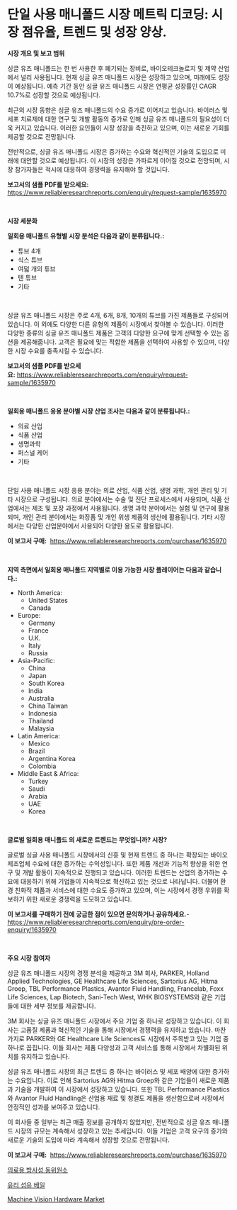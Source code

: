 <p><h1>단일 사용 매니폴드 시장 메트릭 디코딩: 시장 점유율, 트렌드 및 성장 양상.</h1></p><p><strong>시장 개요 및 보고 범위</strong></p>
<p><p>싱글 유즈 매니폴드는 한 번 사용한 후 폐기되는 장비로, 바이오테크놀로지 및 제약 산업에서 널리 사용됩니다. 현재 싱글 유즈 매니폴드 시장은 성장하고 있으며, 미래에도 성장이 예상됩니다. 예측 기간 동안 싱글 유즈 매니폴드 시장은 연평균 성장률인 CAGR 10.7%로 성장할 것으로 예상됩니다. </p><p>최근의 시장 동향은 싱글 유즈 매니폴드의 수요 증가로 이어지고 있습니다. 바이러스 및 세포 치료제에 대한 연구 및 개발 활동의 증가로 인해 싱글 유즈 매니폴드의 필요성이 더욱 커지고 있습니다. 이러한 요인들이 시장 성장을 촉진하고 있으며, 이는 새로운 기회를 제공할 것으로 전망됩니다. </p><p>전반적으로, 싱글 유즈 매니폴드 시장은 증가하는 수요와 혁신적인 기술의 도입으로 미래에 대안할 것으로 예상됩니다. 이 시장의 성장은 가파르게 이어질 것으로 전망되며, 시장 참가자들은 적시에 대응하여 경쟁력을 유지해야 할 것입니다.</p></p>
<p><strong>보고서의 샘플 PDF를 받으세요:</strong> <a href="https://www.reliableresearchreports.com/enquiry/request-sample/1635970">https://www.reliableresearchreports.com/enquiry/request-sample/1635970</a></p>
<p>&nbsp;</p>
<p><strong>시장 세분화</strong></p>
<p><strong>일회용 매니폴드 유형별 시장 분석은 다음과 같이 분류됩니다.:</strong></p>
<p><ul><li>튜브 4개</li><li>식스 튜브</li><li>여덟 개의 튜브</li><li>텐 튜브</li><li>기타</li></ul></p>
<p>&nbsp;</p>
<p><p>싱글 유즈 매니폴드 시장은 주로 4개, 6개, 8개, 10개의 튜브를 가진 제품들로 구성되어 있습니다. 이 외에도 다양한 다른 유형의 제품이 시장에서 찾아볼 수 있습니다. 이러한 다양한 종류의 싱글 유즈 매니폴드 제품은 고객의 다양한 요구에 맞게 선택할 수 있는 옵션을 제공해줍니다. 고객은 필요에 맞는 적합한 제품을 선택하여 사용할 수 있으며, 다양한 시장 수요를 충족시킬 수 있습니다.</p></p>
<p><strong>보고서의 샘플 PDF를 받으세요:</strong>&nbsp;<a href="https://www.reliableresearchreports.com/enquiry/request-sample/1635970">https://www.reliableresearchreports.com/enquiry/request-sample/1635970</a></p>
<p>&nbsp;</p>
<p><strong> 일회용 매니폴드 응용 분야별 시장 산업 조사는 다음과 같이 분류됩니다.:</strong></p>
<p><ul><li>의료 산업</li><li>식품 산업</li><li>생명과학</li><li>퍼스널 케어</li><li>기타</li></ul></p>
<p>&nbsp;</p>
<p><p>단일 사용 매니폴드 시장 응용 분야는 의료 산업, 식품 산업, 생명 과학, 개인 관리 및 기타 시장으로 구성됩니다. 의료 분야에서는 수술 및 진단 프로세스에서 사용되며, 식품 산업에서는 제조 및 포장 과정에서 사용됩니다. 생명 과학 분야에서는 실험 및 연구에 활용되며, 개인 관리 분야에서는 화장품 및 개인 위생 제품의 생산에 활용됩니다. 기타 시장에서는 다양한 산업분야에서 사용되어 다양한 용도로 활용됩니다.</p></p>
<p><strong>이 보고서 구매:</strong>&nbsp; <a href="https://www.reliableresearchreports.com/purchase/1635970">https://www.reliableresearchreports.com/purchase/1635970</a></p>
<p>&nbsp;</p>
<p><strong>지역 측면에서 일회용 매니폴드 지역별로 이용 가능한 시장 플레이어는 다음과 같습니다.:</strong></p>
<p><ul>
    <li>
        North America:
        <ul>
            <li>United States</li>
            <li>Canada</li>
        </ul>
    </li>
    <li>
        Europe:
        <ul>
            <li>Germany</li>
            <li>France</li>
            <li>U.K.</li>
            <li>Italy</li>
            <li>Russia</li>
        </ul>
    </li>
    <li>
        Asia-Pacific:
        <ul>
            <li>China</li>
            <li>Japan</li>
            <li>South Korea</li>
            <li>India</li>
            <li>Australia</li>
            <li>China Taiwan</li>
            <li>Indonesia</li>
            <li>Thailand</li>
            <li>Malaysia</li>
        </ul>
    </li>
    <li>
        Latin America:
        <ul>
            <li>Mexico</li>
            <li>Brazil</li>
            <li>Argentina Korea</li>
            <li>Colombia</li>
        </ul>
    </li>
    <li>
        Middle East & Africa:
        <ul>
            <li>Turkey</li>
            <li>Saudi</li>
            <li>Arabia</li>
            <li>UAE</li>
            <li>Korea</li>
        </ul>
    </li>
    </ul></p>
<p>&nbsp;</p>
<p><strong>글로벌 일회용 매니폴드 의 새로운 트렌드는 무엇입니까? 시장?</strong></p>
<p><p>글로벌 싱글 사용 매니폴드 시장에서의 신흥 및 현재 트렌드 중 하나는 확장되는 바이오 제조업체 수요에 대한 증가하는 수익성입니다. 또한 제품 개선과 기능적 향상을 위한 연구 및 개발 활동이 지속적으로 진행되고 있습니다. 이러한 트렌드는 산업의 증가하는 수요에 대응하기 위해 기업들이 지속적으로 혁신하고 있는 것으로 나타납니다. 더불어 환경 친화적 제품과 서비스에 대한 수요도 증가하고 있으며, 이는 시장에서 경쟁 우위를 확보하기 위한 새로운 경쟁력을 도모하고 있습니다.</p></p>
<p><strong>이 보고서를 구매하기 전에 궁금한 점이 있으면 문의하거나 공유하세요.</strong>- <a href="https://www.reliableresearchreports.com/enquiry/pre-order-enquiry/1635970">https://www.reliableresearchreports.com/enquiry/pre-order-enquiry/1635970</a></p>
<p>&nbsp;</p>
<p><strong>주요 시장 참여자</strong></p>
<p><p>싱글 유즈 매니폴드 시장의 경쟁 분석을 제공하고 3M 회사, PARKER, Holland Applied Technologies, GE Healthcare Life Sciences, Sartorius AG, Hitma Groep, TBL Performance Plastics, Avantor Fluid Handling, Francelab, Foxx Life Sciences, Lap Biotech, Sani-Tech West, WHK BIOSYSTEMS와 같은 기업들에 대한 세부 정보를 제공합니다. </p><p>3M 회사는 싱글 유즈 매니폴드 시장에서 주요 기업 중 하나로 성장하고 있습니다. 이 회사는 고품질 제품과 혁신적인 기술을 통해 시장에서 경쟁력을 유지하고 있습니다. 마찬가지로 PARKER와 GE Healthcare Life Sciences도 시장에서 주목받고 있는 기업 중 하나로 꼽힙니다. 이들 회사는 제품 다양성과 고객 서비스를 통해 시장에서 차별화된 위치를 유지하고 있습니다.</p><p>싱글 유즈 매니폴드 시장의 최근 트렌드 중 하나는 바이러스 및 세포 배양에 대한 증가하는 수요입니다. 이로 인해 Sartorius AG와 Hitma Groep와 같은 기업들이 새로운 제품과 기술을 개발하여 이 시장에서 성장하고 있습니다. 또한 TBL Performance Plastics와 Avantor Fluid Handling은 산업용 재료 및 청결도 제품을 생산함으로써 시장에서 안정적인 성과를 보여주고 있습니다.</p><p>이 회사들 중 일부는 최근 매출 정보를 공개하지 않았지만, 전반적으로 싱글 유즈 매니폴드 시장의 규모는 계속해서 성장하고 있는 추세입니다. 이들 기업은 고객 요구의 증가와 새로운 기술의 도입에 따라 계속해서 성장할 것으로 전망됩니다.</p></p>
<p><strong>이 보고서 구매:</strong>&nbsp;&nbsp;<a href="https://www.reliableresearchreports.com/purchase/1635970">https://www.reliableresearchreports.com/purchase/1635970</a></p>
<p><p><a href="https://medium.com/@giovanileannon/%EC%9D%98%ED%95%99-%EB%B0%A9%EC%82%AC%EC%84%B1-%EB%8F%99%EC%9C%84%EC%9B%90%EC%86%8C-%EC%8B%9C%EC%9E%A5-%EC%8B%9C%EC%9E%A5-cagr-%EC%8B%9C%EC%9E%A5-%EB%8F%99%ED%96%A5-%EB%B0%8F-%EC%84%B1%EC%9E%A5-%EC%A0%84%EB%9E%B5%EC%97%90-%EB%8C%80%ED%95%9C-%ED%86%B5%EC%B0%B0%EB%A0%A5-7735f3784d68">의료용 방사성 동위원소</a></p><p><a href="https://medium.com/@angelardelean202220221/%EC%9C%A0%EB%A6%AC-%EC%84%AC%EC%9C%A0-%EC%9E%AC%EB%A9%B4-%EC%8B%9C%EC%9E%A5-%EB%B6%84%EC%84%9D-%EC%A0%84%EC%84%B8%EA%B3%84-%EC%82%B0%EC%97%85-%EC%A0%84%EB%A7%9D-%EB%B0%8F-%EC%98%88%EC%B8%A1-2024%EB%85%84-2031%EB%85%84-b6b41d212fa3">유리 섬유 베일</a></p><p><a href="https://view.publitas.com/reportprime-1/machine-vision-hardware-market-with-the-goal-of-estimating-the-market-size-and-future-growth-potential-of-various-market-segments-based-on-component-applications-end-user-and-region/">Machine Vision Hardware Market</a></p></p>
